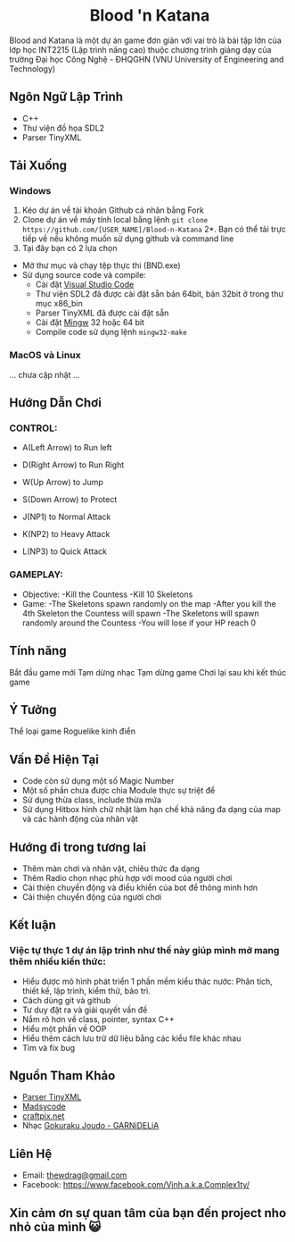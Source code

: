 
<h1 align="center">
    Blood 'n Katana
</h1>

<td align="center">
      Blood and Katana là một dự án game đơn giản với vai trò là bài tập lớn của lớp học INT2215 (Lập trình nâng cao) thuộc chương trình giảng dạy của trường Đại học Công Nghệ - ĐHQGHN (VNU University of Engineering and Technology) 
</td>

## Ngôn Ngữ Lập Trình

- C++
- Thư viện đồ họa SDL2
- Parser TinyXML

## Tải Xuống

### Windows
1. Kéo dự án về tài khoản Github cá nhân bằng Fork
2. Clone dự án về máy tính local bằng lệnh `git clone https://github.com/[USER_NAME]/Blood-n-Katana`
2*. Bạn có thể tải trực tiếp về nếu không muốn sử dụng github và command line
3. Tại đây bạn có 2 lựa chọn 
  - Mở thư mục và chạy tệp thực thi (BND.exe)
  - Sử dụng source code và compile:
    + Cài đặt [Visual Studio Code](https://code.visualstudio.com/download) 
    + Thư viện SDL2 đã được cài đặt sẵn bản 64bit, bản 32bit ở trong thư mục x86_bin
    + Parser TinyXML đã được cài đặt sẵn
    + Cài đặt [Mingw](https://www.mingw-w64.org/downloads/) 32 hoặc 64 bit
    + Compile code sử dụng lệnh `mingw32-make`

### MacOS và Linux
... chưa cập nhật ...

## Hướng Dẫn Chơi

### CONTROL:      

* A(Left Arrow) to Run left

* D(Right Arrow) to Run Right

* W(Up Arrow) to Jump

* S(Down Arrow) to Protect

* J(NP1) to Normal Attack

* K(NP2) to Heavy Attack

* L(NP3) to Quick Attack

                                                         
### GAMEPLAY:                             
* Objective:
    -Kill the Countess
    -Kill 10 Skeletons
* Game:
    -The Skeletons spawn randomly on the map
    -After you kill the 4th Skeleton the Countess will spawn
    -The Skeletons will spawn randomly around the Countess
    -You will lose if your HP reach 0
    
## Tính năng
Bắt đầu game mới
Tạm dừng nhạc
Tạm dừng game
Chơi lại sau khi kết thúc game
    
## Ý Tưởng
Thể loại game Roguelike kinh điển

## Vấn Đề Hiện Tại

- Code còn sử dụng một số Magic Number
- Một số phần chưa được chia Module thực sự triệt để
- Sử dụng thừa class, include thừa mứa
- Sử dụng Hitbox hình chữ nhật làm hạn chế khả năng đa dạng của map và các hành động của nhân vật

## Hướng đi trong tương lai 
- Thêm màn chơi và nhân vật, chiêu thức đa dạng
- Thêm Radio chọn nhạc phù hợp với mood của người chơi
- Cải thiện chuyển động và điều khiển của bot để thông minh hơn
- Cải thiện chuyển động của người chơi

## Kết luận

### Việc tự thực 1 dự án lập trình như thế này giúp mình mở mang thêm nhiều kiến thức:
- Hiểu được mô hình phát triển 1 phần mềm kiểu thác nước: Phân tích, thiết kế, lập trình, kiểm thử, bảo trì.
- Cách dùng git và github
- Tư duy đặt ra và giải quyết vấn đề
- Nắm rõ hơn về class, pointer, syntax C++
- Hiểu một phần về OOP
- Hiểu thêm cách lưu trữ dữ liệu bằng các kiểu file khác nhau
- Tìm và fix bug


## Nguồn Tham Khảo
- [Parser TinyXML](https://github.com/leethomason/tinyxml2)
- [Madsycode](https://www.youtube.com/playlist?list=PL-K0viiuJ2RctP5nlJlqmHGeh66-GOZR_)
- [craftpix.net](https://craftpix.net/)
- Nhạc [Gokuraku Joudo - GARNiDELiA](https://music.youtube.com/watch?v=-JzIBUHot4M&feature=share)

## Liên Hệ

- Email: thewdrag@gmail.com
- Facebook: https://www.facebook.com/Vinh.a.k.a.Complex1ty/

## Xin cảm ơn sự quan tâm của bạn đến project nho nhỏ của mình 😺
